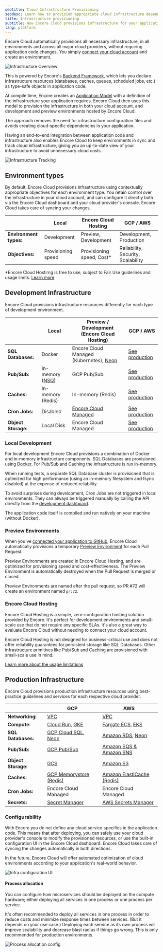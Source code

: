 ```yaml
---
seotitle: Cloud Infrastructure Provisioning
seodesc: Learn how to provision appropriate cloud infrastructure depending on the environment type for AWS and GCP.
title: Infrastructure provisioning
subtitle: How Encore Cloud provisions infrastructure for your application
lang: platform
---
```


Encore Cloud automatically provisions all necessary infrastructure, in all environments and across all major cloud providers, without requiring application code changes. You simply [connect your cloud account](/docs/platform/infrastructure/own-cloud) and create an environment.

<img src="/assets/docs/encore_overview.png" title="Infrastructure Overview" className="noshadow"/>

This is powered by Encore's [Backend Framework](/docs/ts), which lets you declare infrastructure resources (databases, caches, queues, scheduled jobs, etc.) as type-safe objects in application code.

At compile time, Encore creates an [Application Model](/docs/ts/concepts/application-model) with a definition of the infrastructure your application requires. Encore Cloud then uses this model to provision the infrastructure in both your cloud account, and development and preview environments hosted by Encore Cloud.

The approach removes the need for infrastructure configuration files and avoids creating cloud-specific dependencies in your application.

Having an end-to-end integration between application code and infrastructure also enables Encore Cloud to keep environments in sync and track cloud infrastructure, giving you an up-to-date view of your infrastructure to avoid unnecessary cloud costs.

<img src="/assets/docs/infra_config_new.png" title="Infrastructure Tracking"/>

## Environment types

By default, Encore Cloud provisions infrastructure using contextually appropriate objectives for each environment type. You retain control over the infrastructure in your cloud account, and can configure it directly both via the Encore Cloud dashboard and your cloud provider's console. Encore Cloud takes care of syncing your changes.

|                        | Local              | Encore Cloud Hosting              | GCP / AWS                          |
| ---------------------- | ------------------ | -------------------------- | ---------------------------------- |
| **Environment types:** | Development        | Preview, Development       | Development, Production            |
| **Objectives:**        | Provisioning speed | Provisioning speed, Cost\* | Reliability, Security, Scalability |

\*Encore Cloud Hostirng is free to use, subject to Fair Use guidelines and usage limits. [Learn more](/docs/platform/management/usage)

## Development Infrastructure

Encore Cloud provisions infrastructure resources differently for each type of development environment.

|                     | Local                             | Preview / Development (Encore Cloud Hosting)                   | GCP / AWS                                                      |
| ------------------- | --------------------------------- | ------------------------------------------------------ | -------------------------------------------------------------- |
| **SQL Databases:**  | Docker                            | Encore Cloud Managed (Kubernetes), [Neon](/docs/deploy/neon) | [See production](/docs/deploy/infra#production-infrastructure) |
| **Pub/Sub:**        | In-memory ([NSQ](https://nsq.io)) | GCP Pub/Sub                                            | [See production](/docs/deploy/infra#production-infrastructure) |
| **Caches:**         | In-memory (Redis)                 | In-memory (Redis)                                      | [See production](/docs/deploy/infra#production-infrastructure) |
| **Cron Jobs:**      | Disabled                          | [Encore Cloud Managed](/docs/primitives/cron-jobs)           | [See production](/docs/deploy/infra#production-infrastructure) |
| **Object Storage:** | Local Disk                        | Encore Cloud Managed                                         | [See production](/docs/deploy/infra#production-infrastructure) |


### Local Development

For local development Encore Cloud provisions a combination of Docker and in-memory infrastructure components.
SQL Databases are provisioned using [Docker](https://docker.com). For Pub/Sub
and Caching the infrastructure is run in-memory.

When running tests, a separate SQL Database cluster is provisioned that is optimized for high performance
(using an in-memory filesystem and fsync disabled) at the expense of reduced reliability.

To avoid surprises during development, Cron Jobs are not triggered in local environments.
They can always be triggered manually by calling the API directly from the [development dashboard](/docs/ts/observability/dev-dash).

The application code itself is compiled and run natively on your machine (without Docker).

### Preview Environments

When you've [connected your application to GitHub](/docs/platform/integrations/github), Encore Cloud automatically provisions a temporary [Preview Environment](/docs/platform/deploy/preview-environments) for each Pull Request.

Preview Environments are created in Encore Cloud Hosting, and are optimized for provisioning speed and cost-effectiveness.
The Preview Environment is automatically destroyed when the Pull Request is merged or closed.

Preview Environments are named after the pull request, so PR #72 will create an environment named `pr:72`.

### Encore Cloud Hosting

Encore Cloud Hosting is a simple, zero-configuration hosting solution provided by Encore.
It's perfect for development environments and small-scale use that do not require any specific SLAs.
It's also a great way to evaluate Encore Cloud without needing to connect your cloud account.

Encore Cloud Hosting is not designed for business-critical use and does not offer reliability guarantees for persistent storage
like SQL Databases. Other infrastructure primitives like Pub/Sub and Caching
are provisioned with small-scale use in mind.

[Learn more about the usage limitations](/docs/platform/management/usage)

## Production Infrastructure

Encore Cloud provisions production infrastructure resources using best-practice guidelines and services for each respective cloud provider.

|                     | GCP                                                                         | AWS                                                                        |
| ------------------- | --------------------------------------------------------------------------- | -------------------------------------------------------------------------- |
| **Networking:**     | [VPC](/docs/platform/infrastructure/gcp#networking-architecture)                                           | [VPC](/docs/platform/infrastructure/aws#networking-architecture)                                            |
| **Compute:**        | [Cloud Run](/docs/platform/infrastructure/gcp#google-cloud-run), [GKE](/docs/platform/infrastructure/gcp#google-kubernetes-engine)  | [Fargate ECS](/docs/platform/infrastructure/aws#aws-fargate), [EKS](/docs/platform/infrastructure/aws#aws-eks)   |
| **SQL Databases:**  | [GCP Cloud SQL](/docs/platform/infrastructure/gcp#databases), [Neon](/docs/platform/infrastructure/neon) | [Amazon RDS](/docs/platform/infrastructure/aws#databases), [Neon](/docs/platform/infrastructure/neon) |
| **Pub/Sub:**        | [GCP Pub/Sub](/docs/platform/infrastructure/gcp#pubsub)                                                      | [Amazon SQS & Amazon SNS](/docs/platform/infrastructure/aws#pubsub)                            |
| **Object Storage:** | [GCS](/docs/platform/infrastructure/gcp#object-storage)                                                      | [Amazon S3](/docs/platform/infrastructure/aws#object-storage)                                             |
| **Caches:**         | [GCP Memorystore (Redis)](/docs/platform/infrastructure/gcp#caching)                                         | [Amazon ElastiCache (Redis)](/docs/platform/infrastructure/aws#caching)                                   |
| **Cron Jobs:**      | Encore Cloud Managed                                                              | Encore Cloud Managed                                                             | Encore Cloud Managed |
| **Secrets:**        | [Secret Manager](/docs/platform/infrastructure/gcp#secrets-management)                                               | [AWS Secrets Manager](/docs/platform/infrastructure/aws#se)                                         |

### Configurability

With Encore you do not define any cloud service specifics in the application code. This means that after deploying, you can safely use your cloud provider's console to modify the provisioned resources, or use the built-in configuration UI in the Encore Cloud dashboard. Encore Cloud takes care of syncing the changes automatically in both directions.

In the future, Encore Cloud will offer automated optimization of cloud environments according to your application's real-world behavior.

<img src="/assets/docs/infra_config.png" title="Infra configuration UI"/>

#### Process allocation

You can configure how microservices should be deployed on the compute hardware; either deploying all services in one process or one process per service.

It's often recommended to deploy all services in one process in order to reduce costs and minimize response times between services. (But it depends on your use case.)
Deploying each service as its own process will improve scalability and decrease blast radius if things go wrong. This is only recommended for production environments.

<img src="/assets/docs/microservices-process-allocation.png" title="Process allocation config"/>
